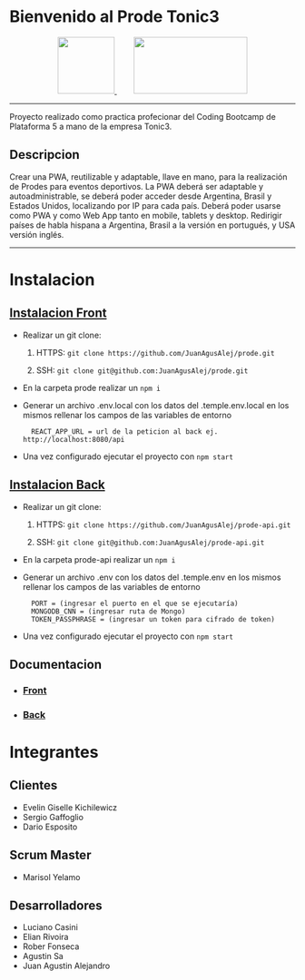 # Bienvenido al Prode Tonic3

<div align="center">
<a href="https://tonic3.com/" style="margin-right: 30px" target="_blank">
    <img src="https://info.tonic3.com/hubfs/tonic3-logotype-color.png" width="100" height="100">
</a>
<a align="center" href="http://https://www.plataforma5.la/" target="_blank">
    <img src="https://www.plataforma5.la/static/media/P5Desktop.d1842dd2bff00677295cd7d28a29e60c.svg" width="200" height="100">
</a>
</div>

------------
Proyecto realizado como practica profecionar del Coding Bootcamp de Plataforma 5 a mano de la empresa Tonic3.

## Descripcion
Crear una PWA, reutilizable y adaptable, llave en mano, para la realización de Prodes para eventos deportivos. 
La PWA deberá ser adaptable y autoadministrable, se deberá poder acceder desde Argentina, Brasil y Estados Unidos, localizando por IP para cada país. 
Deberá poder usarse como PWA y como Web App tanto en mobile, tablets y desktop. Redirigir países de habla hispana a Argentina, Brasil a la versión en portugués, y USA versión inglés. 

------------
# Instalacion

## <a href="https://github.com/JuanAgusAlej/prode" target="_blank"> Instalacion Front </a>

- Realizar un git clone:
	1. HTTPS: `git clone https://github.com/JuanAgusAlej/prode.git`

	2. SSH: `git clone git@github.com:JuanAgusAlej/prode.git`

- En la carpeta prode realizar un `npm i`
- Generar un archivo .env.local con los datos del .temple.env.local en los mismos rellenar los campos de las variables de entorno
		
        REACT_APP_URL = url de la peticion al back ej. http://localhost:8080/api

- Una vez configurado ejecutar el proyecto con `npm start`

## <a href="https://github.com/JuanAgusAlej/prode-api" target="_blank">Instalacion Back</a>
- Realizar un git clone:
	1. HTTPS: `git clone https://github.com/JuanAgusAlej/prode-api.git`

	2. SSH: `git clone git@github.com:JuanAgusAlej/prode-api.git`

- En la carpeta prode-api realizar un `npm i`
- Generar un archivo .env con los datos del .temple.env en los mismos rellenar los campos de las variables de entorno
		
		PORT = (ingresar el puerto en el que se ejecutaría)
		MONGODB_CNN = (ingresar ruta de Mongo)
		TOKEN_PASSPHRASE = (ingresar un token para cifrado de token)
		
- Una vez configurado ejecutar el proyecto con `npm start`

## Documentacion
- ### <a href="https://github.com/JuanAgusAlej/prode-api" target="_blank">Front</a>
- ###  <a href="https://github.com/JuanAgusAlej/prode-api" target="_blank">Back</a>


# Integrantes

## Clientes
- Evelin Giselle Kichilewicz
- Sergio Gaffoglio
- Dario Esposito

## Scrum Master
- Marisol Yelamo

## Desarrolladores
- Luciano Casini
- Elian Rivoira
- Rober Fonseca
- Agustin Sa 
- Juan Agustin Alejandro

